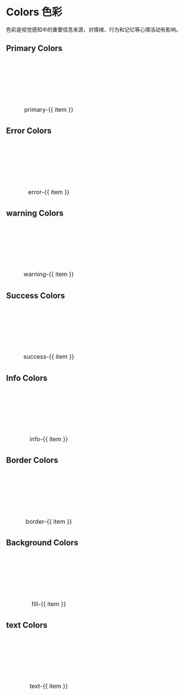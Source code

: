 # Colors 色彩

色彩是视觉感知中的重要信息来源，对情绪、行为和记忆等心理活动有影响。

<script setup >
  const colors = [600,500,400,300,200,100]
</script>

## Primary Colors

<div class="colors">
  <div class="color_item" v-for="item in colors" :key="item" >
    <section class="color_bar" :style="{
    'background-color': `var(--m-color-primary-${item})`,
    }"></section>
    <div class="text">primary-{{ item }}</div>
  </div>
</div>

## Error Colors

<div class="colors">
  <div class="color_item" v-for="item in colors":key="item">
    <section class="color_bar" :style="{
      'background-color': `var(--m-color-error-${item})`,
    }"></section>
    <div class="text">error-{{ item }}</div>
  </div>
</div>

## warning Colors

<div class="colors">
  <div class="color_item" v-for="item in colors":key="item">
    <section class="color_bar" :style="{
      'background-color': `var(--m-color-warning-${item})`,
    }"></section>
    <div class="text">warning-{{ item }}</div>
  </div>
</div>

## Success Colors

<div class="colors">
  <div class="color_item" v-for="item in colors":key="item">
    <section class="color_bar" :style="{
      'background-color': `var(--m-color-success-${item})`,
    }"></section>
    <div class="text">success-{{ item }}</div>
  </div>
</div>

## Info Colors

<div class="colors">
  <div class="color_item" v-for="item in colors":key="item">
    <section class="color_bar" :style="{
      'background-color': `var(--m-color-info-${item})`,
    }"></section>
    <div class="text">info-{{ item }}</div>
  </div>
</div>

## Border Colors

<div class="colors">
  <div class="color_item" v-for="item in colors":key="item">
  <section class="color_bar" :style="{
    'background-color': `var(--m-color-border-${item})`,
    }"></section>
    <div class="text">border-{{ item }}</div>
  </div>
</div>

## Background Colors

<div class="colors">
  <div class="color_item" v-for="item in colors":key="item">
  <section class="color_bar" :style="{
    'background-color': `var(--m-color-fill-${item})`,
    border:'1px solid #ccc'
    }"></section>
    <div class="text">fill-{{ item }}</div>
  </div>
</div>

## text Colors

<div class="colors">
  <div class="color_item" v-for="item in colors":key="item">
  <section class="color_bar" :style="{
    'background-color': `var(--m-color-text-${item})`,
    border:'1px solid #ccc'
    }"></section>
    <div class="text">text-{{ item }}</div>
  </div>
</div>

<style scoped lang="scss">
  .colors {
    display: flex;
    justify-content: flex-start;
    align-items: center;
    flex-wrap: wrap;
    gap: 10px;
    margin-bottom: 20px;
  }

  .color_item {
    width: calc(50% - 20px);
    .color_bar {
      width: 100%;
      height: 120px;
      border-radius: 4px;
    }

    .text {
      font-size: 16px;
      padding: 6px 12px;
      text-align: center;
      color: var(--m-theme-800);
    }
  }

  @media (max-width: 728px) {
    .color_item {
      width: 100%;
      .color_bar {
        width: 100%;
        height: 160px
      }
    }
  }

  </style>
